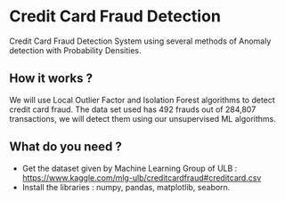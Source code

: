 # Credit Card Fraud Detection
Credit Card Fraud Detection System using several methods of Anomaly detection with Probability Densities. 

## How it works ? <br />
We will use Local Outlier Factor and Isolation Forest algorithms to detect credit card fraud. The data set used has 492 frauds out of 284,807 transactions, we will detect them using our unsupervised ML algorithms.
## What do you need ? <br />
- Get the dataset given by Machine Learning Group of ULB : https://www.kaggle.com/mlg-ulb/creditcardfraud#creditcard.csv
- Install the libraries : numpy, pandas, matplotlib, seaborn.


